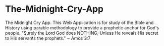 # The-Midnight-Cry-App
The Midnight Cry App. This Web Application is for study of the Bible and History using parable methodology to provide a prophetic anchor for God's people. "Surely the Lord God does NOTHING, Unless He reveals His secret  to His servants the prophets." ~ Amos 3:7
